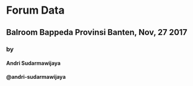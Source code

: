 # Forum Data

## Balroom Bappeda Provinsi Banten, Nov, 27 2017

### by
#### Andri Sudarmawijaya
#### @andri-sudarmawijaya
